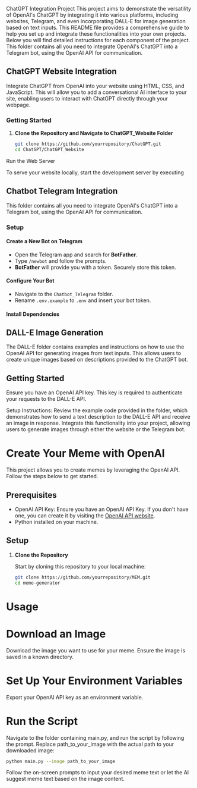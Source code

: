 ChatGPT Integration Project 
This project aims to demonstrate the versatility of OpenAI's ChatGPT by integrating it into various platforms, including websites, Telegram, and even incorporating DALL-E for image generation based on text inputs. This README file provides a comprehensive guide to help you set up and integrate these functionalities into your own projects. Below you will find detailed instructions for each component of the project.
This folder contains all you need to integrate OpenAI's ChatGPT into a Telegram bot, using the OpenAI API for communication.

## ChatGPT Website Integration

Integrate ChatGPT from OpenAI into your website using HTML, CSS, and JavaScript. This will allow you to add a conversational AI interface to your site, enabling users to interact with ChatGPT directly through your webpage.

### Getting Started

1. **Clone the Repository and Navigate to ChatGPT_Website Folder**

   ```bash
   git clone https://github.com/yourrepository/ChatGPT.git
   cd ChatGPT/ChatGPT_Website

Run the Web Server

To serve your website locally, start the development server by executing


## Chatbot Telegram Integration

This folder contains all you need to integrate OpenAI's ChatGPT into a Telegram bot, using the OpenAI API for communication.

### Setup

#### Create a New Bot on Telegram

- Open the Telegram app and search for **BotFather**.
- Type `/newbot` and follow the prompts.
- **BotFather** will provide you with a token. Securely store this token.

#### Configure Your Bot

- Navigate to the `Chatbot_Telegram` folder.
- Rename `.env.example` to `.env` and insert your bot token.

#### Install Dependencies



## DALL-E Image Generation
The DALL-E folder contains examples and instructions on how to use the OpenAI API for generating images from text inputs. This allows users to create unique images based on descriptions provided to the ChatGPT bot.

## Getting Started
Ensure you have an OpenAI API key. This key is required to authenticate your requests to the DALL-E API.

Setup Instructions:
Review the example code provided in the folder, which demonstrates how to send a text description to the DALL-E API and receive an image in response.
Integrate this functionality into your project, allowing users to generate images through either the website or the Telegram bot.


# Create Your Meme with OpenAI

This project allows you to create memes by leveraging the OpenAI API. Follow the steps below to get started.

## Prerequisites

- OpenAI API Key: Ensure you have an OpenAI API Key. If you don't have one, you can create it by visiting the [OpenAI API website](https://openai.com/api/).
- Python installed on your machine.

## Setup

1. **Clone the Repository**

   Start by cloning this repository to your local machine:

   ```bash
   git clone https://github.com/yourrepository/MEM.git
   cd meme-generator

# Usage
# Download an Image
Download the image you want to use for your meme. Ensure the image is saved in a known directory.

# Set Up Your Environment Variables
Export your OpenAI API key as an environment variable.

# Run the Script
Navigate to the folder containing main.py, and run the script by following the prompt. Replace path_to_your_image with the actual path to your downloaded image:

```bash
python main.py --image path_to_your_image
```
Follow the on-screen prompts to input your desired meme text or let the AI suggest meme text based on the image content.

